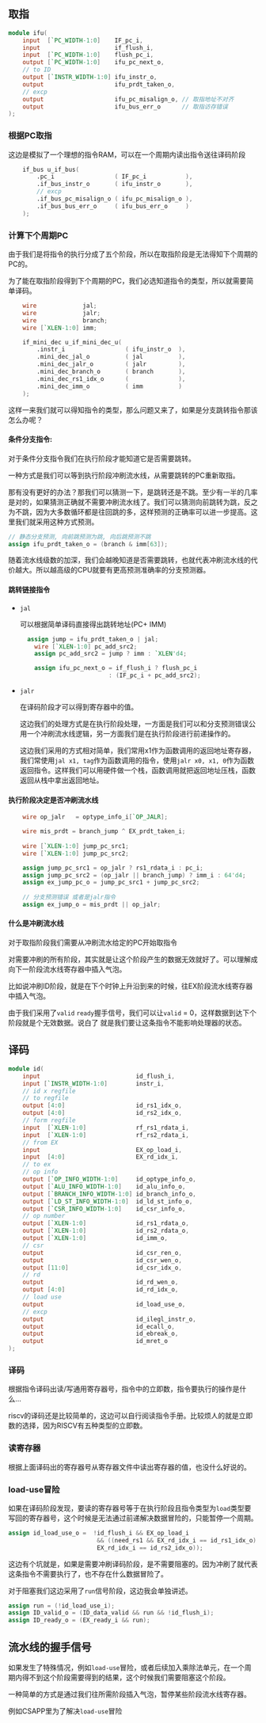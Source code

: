 ## 取指

```verilog
module ifu(
    input  [`PC_WIDTH-1:0]    IF_pc_i,
    input                     if_flush_i,
    input  [`PC_WIDTH-1:0]    flush_pc_i,
    output [`PC_WIDTH-1:0]    ifu_pc_next_o,
    // to ID
    output [`INSTR_WIDTH-1:0] ifu_instr_o,
    output                    ifu_prdt_taken_o,
    // excp
    output                    ifu_pc_misalign_o, // 取指地址不对齐
    output                    ifu_bus_err_o      // 取指访存错误
);
```

### 根据PC取指

这边是模拟了一个理想的指令RAM，可以在一个周期内读出指令送往译码阶段

```verilog
    if_bus u_if_bus(
        .pc_i                 ( IF_pc_i           ),
        .if_bus_instr_o       ( ifu_instr_o       ),
        // excp
        .if_bus_pc_misalign_o ( ifu_pc_misalign_o ),
        .if_bus_bus_err_o     ( ifu_bus_err_o     )
    );
```

### 计算下个周期PC

由于我们是将指令的执行分成了五个阶段，所以在取指阶段是无法得知下个周期的PC的。

为了能在取指阶段得到下个周期的PC，我们必选知道指令的类型，所以就需要简单译码。

```verilog
    wire             jal;
    wire             jalr;
    wire             branch;
    wire [`XLEN-1:0] imm;

    if_mini_dec u_if_mini_dec_u(
        .instr_i                 ( ifu_instr_o  ),
        .mini_dec_jal_o          ( jal          ),
        .mini_dec_jalr_o         ( jalr         ),
        .mini_dec_branch_o       ( branch       ),
        .mini_dec_rs1_idx_o      (              ),
        .mini_dec_imm_o          ( imm          )   
    );
```

这样一来我们就可以得知指令的类型，那么问题又来了，如果是分支跳转指令那该怎么办呢？

#### 条件分支指令:

对于条件分支指令我们在执行阶段才能知道它是否需要跳转。

一种方式是我们可以等到执行阶段冲刷流水线，从需要跳转的PC重新取指。

那有没有更好的办法？那我们可以猜测一下，是跳转还是不跳。至少有一半的几率是对的，如果猜测正确就不需要冲刷流水线了。我们可以猜测向前跳转为跳，反之为不跳，因为大多数循环都是往回跳的多，这样预测的正确率可以进一步提高。这里我们就采用这种方式预测。

```verilog
// 静态分支预测, 向前跳预测为跳, 向后跳预测不跳
assign ifu_prdt_taken_o = (branch & imm[63]);
```

随着流水线级数的加深，我们会越晚知道是否需要跳转，也就代表冲刷流水线的代价越大。所以越高级的CPU就要有更高预测准确率的分支预测器。

#### 跳转链接指令

- `jal`

  可以根据简单译码直接得出跳转地址(PC+ IMM)

  ```verilog
  	assign jump = ifu_prdt_taken_o | jal;
      wire [`XLEN-1:0] pc_add_src2;
      assign pc_add_src2 = jump ? imm : `XLEN'd4;
  
      assign ifu_pc_next_o = if_flush_i ? flush_pc_i 
                           : (IF_pc_i + pc_add_src2);
  ```

- `jalr`

  在译码阶段才可以得到寄存器中的值。

  这边我们的处理方式是在执行阶段处理，一方面是我们可以和分支预测错误公用一个冲刷流水线逻辑，另一方面我们是在执行阶段进行前递操作的。

  这边我们采用的方式相对简单，我们常用x1作为函数调用的返回地址寄存器，我们常使用`jal x1, tag`作为函数调用的指令，使用`jalr x0, x1, 0`作为函数返回指令。这样我们可以用硬件做一个栈，函数调用就把返回地址压栈，函数返回从栈中拿出返回地址。

#### 执行阶段决定是否冲刷流水线

```verilog
    wire op_jalr   = optype_info_i[`OP_JALR];

    wire mis_prdt = branch_jump ^ EX_prdt_taken_i;
    
    wire [`XLEN-1:0] jump_pc_src1;
    wire [`XLEN-1:0] jump_pc_src2;

    assign jump_pc_src1 = op_jalr ? rs1_rdata_i : pc_i;
    assign jump_pc_src2 = (op_jalr || branch_jump) ? imm_i : 64'd4;
    assign ex_jump_pc_o = jump_pc_src1 + jump_pc_src2;
	
	// 分支预测错误 或者是jalr指令
    assign ex_jump_o = mis_prdt || op_jalr;
```

#### 什么是冲刷流水线

对于取指阶段我们需要从冲刷流水给定的PC开始取指令

对需要冲刷的所有阶段，其实就是让这个阶段产生的数据无效就好了。可以理解成向下一阶段流水线寄存器中插入气泡。

比如说冲刷ID阶段，就是在下个时钟上升沿到来的时候，往EX阶段流水线寄存器中插入气泡。

由于我们采用了`valid` `ready`握手信号，我们可以让`valid` = 0，这样数据到达下个阶段就是个无效数据。说白了 就是我们要让这条指令不能影响处理器的状态。



## 译码

```verilog
module id(
    input                           id_flush_i,
    input [`INSTR_WIDTH-1:0]        instr_i,
    // id x regfile
    // to regfile
    output [4:0]                    id_rs1_idx_o,
    output [4:0]                    id_rs2_idx_o,
    // form regfile
    input  [`XLEN-1:0]              rf_rs1_rdata_i,
    input  [`XLEN-1:0]              rf_rs2_rdata_i,
    // from EX
    input                           EX_op_load_i,   
    input  [4:0]                    EX_rd_idx_i,
    // to ex
    // op info
    output [`OP_INFO_WIDTH-1:0]     id_optype_info_o,
    output [`ALU_INFO_WIDTH-1:0]    id_alu_info_o,
    output [`BRANCH_INFO_WIDTH-1:0] id_branch_info_o,
    output [`LD_ST_INFO_WIDTH-1:0]  id_ld_st_info_o,
    output [`CSR_INFO_WIDTH-1:0]    id_csr_info_o,
    // op number
    output [`XLEN-1:0]              id_rs1_rdata_o,
    output [`XLEN-1:0]              id_rs2_rdata_o,
    output [`XLEN-1:0]              id_imm_o,
    // csr
    output                          id_csr_ren_o,
    output                          id_csr_wen_o,
    output [11:0]                   id_csr_idx_o,
    // rd
    output                          id_rd_wen_o,
    output [4:0]                    id_rd_idx_o,
    // load use
    output                          id_load_use_o,
    // excp
    output                          id_ilegl_instr_o,
    output                          id_ecall_o,
    output                          id_ebreak_o,
    output                          id_mret_o
);
```

### 译码

根据指令译码出读/写通用寄存器号，指令中的立即数，指令要执行的操作是什么...

riscv的译码还是比较简单的，这边可以自行阅读指令手册。比较烦人的就是立即数的选择，因为RISCV有五种类型的立即数。

### 读寄存器

根据上面译码出的寄存器号从寄存器文件中读出寄存器的值，也没什么好说的。

### load-use冒险

如果在译码阶段发现，要读的寄存器号等于在执行阶段且指令类型为`load`类型要写回的寄存器号，这个时候是无法通过前递解决数据冒险的，只能暂停一个周期。

```verilog
assign id_load_use_o =  !id_flush_i && EX_op_load_i 
                         && ((need_rs1 && EX_rd_idx_i == id_rs1_idx_o) || (need_rs2 && 
                         EX_rd_idx_i == id_rs2_idx_o));
```

这边有个坑就是，如果是需要冲刷译码阶段，是不需要阻塞的。因为冲刷了就代表这条指令不需要执行了，也不存在什么数据冒险了。

对于阻塞我们这边采用了`run`信号阶段，这边我会单独讲述。

```verilog
assign run = (!id_load_use_i);
assign ID_valid_o = (ID_data_valid && run && !id_flush_i);
assign ID_ready_o = (EX_ready_i && run);
```

## 流水线的握手信号

如果发生了特殊情况，例如`load-use`冒险，或者后续加入乘除法单元，在一个周期内得不到这个阶段需要得到的结果，这个时候我们需要阻塞这个阶段。

一种简单的方式是通过我们往所需阶段插入气泡，暂停某些阶段流水线寄存器。

例如CSAPP里为了解决`load-use`冒险

```verilog
```

